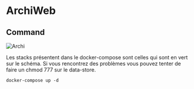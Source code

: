 # ArchiWeb

## Command

![Archi](archi.png)

Les stacks présentent dans le docker-compose sont celles qui sont en vert sur le schéma.
Si vous rencontrez des problèmes vous pouvez tenter de faire un chmod 777 sur le data-store.

```
docker-compose up -d
```

